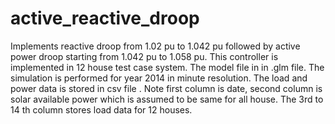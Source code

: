 # active_reactive_droop
Implements reactive droop from 1.02 pu to 1.042 pu followed by active power droop starting from 1.042 pu to 1.058 pu. This controller is implemented in 12  house test case system. The model file in in .glm file. The simulation is performed for year 2014 in minute resolution. The load and power data is stored in csv file . Note first column is date, second column is solar available power which is assumed to be same for all house. The 3rd to 14 th column stores load data for 12 houses.
